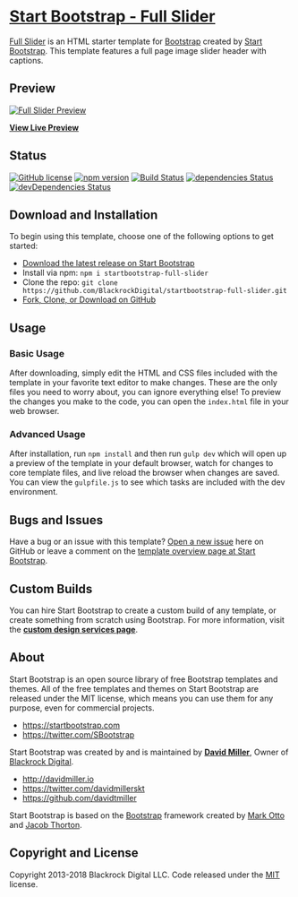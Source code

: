 # [Start Bootstrap - Full Slider](https://startbootstrap.com/template-overviews/full-slider/)

[Full Slider](http://startbootstrap.com/template-overviews/full-slider/) is an HTML starter template for [Bootstrap](http://getbootstrap.com/) created by [Start Bootstrap](http://startbootstrap.com/). This template features a full page image slider header with captions.

## Preview

[![Full Slider Preview](https://startbootstrap.com/assets/img/templates/full-slider.jpg)](https://blackrockdigital.github.io/startbootstrap-full-slider/)

**[View Live Preview](https://blackrockdigital.github.io/startbootstrap-full-slider/)**

## Status

[![GitHub license](https://img.shields.io/badge/license-MIT-blue.svg)](https://raw.githubusercontent.com/BlackrockDigital/startbootstrap-full-slider/master/LICENSE)
[![npm version](https://img.shields.io/npm/v/startbootstrap-full-slider.svg)](https://www.npmjs.com/package/startbootstrap-full-slider)
[![Build Status](https://travis-ci.org/BlackrockDigital/startbootstrap-full-slider.svg?branch=master)](https://travis-ci.org/BlackrockDigital/startbootstrap-full-slider)
[![dependencies Status](https://david-dm.org/BlackrockDigital/startbootstrap-full-slider/status.svg)](https://david-dm.org/BlackrockDigital/startbootstrap-full-slider)
[![devDependencies Status](https://david-dm.org/BlackrockDigital/startbootstrap-full-slider/dev-status.svg)](https://david-dm.org/BlackrockDigital/startbootstrap-full-slider?type=dev)

## Download and Installation

To begin using this template, choose one of the following options to get started:
* [Download the latest release on Start Bootstrap](https://startbootstrap.com/template-overviews/full-slider/)
* Install via npm: `npm i startbootstrap-full-slider`
* Clone the repo: `git clone https://github.com/BlackrockDigital/startbootstrap-full-slider.git`
* [Fork, Clone, or Download on GitHub](https://github.com/BlackrockDigital/startbootstrap-full-slider)

## Usage

### Basic Usage

After downloading, simply edit the HTML and CSS files included with the template in your favorite text editor to make changes. These are the only files you need to worry about, you can ignore everything else! To preview the changes you make to the code, you can open the `index.html` file in your web browser.

### Advanced Usage

After installation, run `npm install` and then run `gulp dev` which will open up a preview of the template in your default browser, watch for changes to core template files, and live reload the browser when changes are saved. You can view the `gulpfile.js` to see which tasks are included with the dev environment.

## Bugs and Issues

Have a bug or an issue with this template? [Open a new issue](https://github.com/BlackrockDigital/startbootstrap-full-slider/issues) here on GitHub or leave a comment on the [template overview page at Start Bootstrap](http://startbootstrap.com/template-overviews/full-slider/).

## Custom Builds

You can hire Start Bootstrap to create a custom build of any template, or create something from scratch using Bootstrap. For more information, visit the **[custom design services page](https://startbootstrap.com/bootstrap-design-services/)**.

## About

Start Bootstrap is an open source library of free Bootstrap templates and themes. All of the free templates and themes on Start Bootstrap are released under the MIT license, which means you can use them for any purpose, even for commercial projects.

* https://startbootstrap.com
* https://twitter.com/SBootstrap

Start Bootstrap was created by and is maintained by **[David Miller](http://davidmiller.io/)**, Owner of [Blackrock Digital](http://blackrockdigital.io/).

* http://davidmiller.io
* https://twitter.com/davidmillerskt
* https://github.com/davidtmiller

Start Bootstrap is based on the [Bootstrap](http://getbootstrap.com/) framework created by [Mark Otto](https://twitter.com/mdo) and [Jacob Thorton](https://twitter.com/fat).

## Copyright and License

Copyright 2013-2018 Blackrock Digital LLC. Code released under the [MIT](https://github.com/BlackrockDigital/startbootstrap-full-slider/blob/gh-pages/LICENSE) license.
